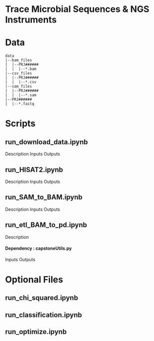 # Trace Microbial Sequences & NGS Instruments

# Data

``` 
data
|--bam_files
|  |--PRJ######
|  |  |--*.bam
|--csv_files
|  |--PRJ######
|  |  |--*.csv
|--sam_files
|  |--PRJ######
|  |  |--*.sam
|--PRJ######
|  |--*.fastq
```
# Scripts

## run_download_data.ipynb

Description 
Inputs
Outputs

## run_HISAT2.ipynb

Description 
Inputs
Outputs

## run_SAM_to_BAM.ipynb

Description 
Inputs
Outputs

## run_etl_BAM_to_pd.ipynb

Description 
#### Dependency : capstoneUtils.py
Inputs
Outputs




# Optional Files

## run_chi_squared.ipynb
## run_classification.ipynb
## run_optimize.ipynb

